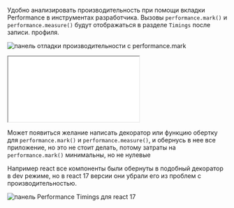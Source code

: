 Удобно анализировать производительность при помощи вкладки Performance в инструментах разработчика.
Вызовы `performance.mark()` и `performance.measure()` будут отображаться в разделе `Timings` после записи.
профиля.

![панель отладки производительности с `performance.mark`](images/img.png)

<iframe title="Измерение времени работы иерархий медленных  функций " src="../demos/meded90/" height="150"></iframe>

Может появиться желание написать декоратор или функцию обертку для `performance.mark()` и `performance.measure()`,
и обернусь в нее все приложение, но это не стоит делать, потому затраты на `performance.mark()` минимальны, но не нулевые


Например react все компоненты были обернуты в подобный декоратор в dev режиме, но в react 17 версии они убрали его из проблем с производительностью.

![панель Performance Timings для react 17](images/img_1.png)




